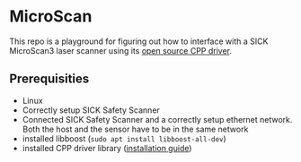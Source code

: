 # MicroScan

This repo is a playground for figuring out how to interface with a SICK MicroScan3 laser scanner using its
[open source CPP driver](https://github.com/SICKAG/sick_safetyscanners_base).

## Prerequisities

- Linux
- Correctly setup SICK Safety Scanner
- Connected SICK Safety Scanner and a correctly setup ethernet network. Both the host and the sensor have to be in the same network
- installed libboost (`sudo apt install libboost-all-dev`)
- installed CPP driver library ([installation guide](https://github.com/SICKAG/sick_safetyscanners_base?tab=readme-ov-file#installation))